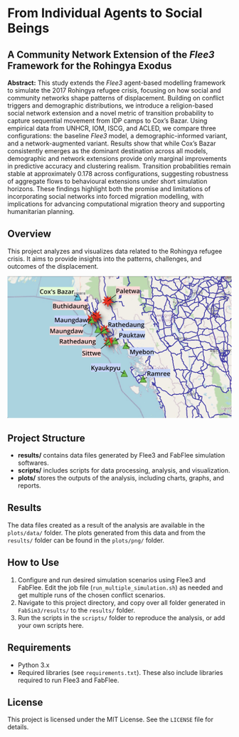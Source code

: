 # From Individual Agents to Social Beings
## A Community Network Extension of the *Flee3* Framework for the Rohingya Exodus

**Abstract:**
This study extends the *Flee3* agent-based modelling framework to simulate the 2017 Rohingya refugee crisis, focusing on how social and community networks shape patterns of displacement. Building on conflict triggers and demographic distributions, we introduce a religion-based social network extension and a novel metric of transition probability to capture sequential movement from IDP camps to Cox’s Bazar. Using empirical data from UNHCR, IOM, ISCG, and ACLED, we compare three configurations: the baseline *Flee3* model, a demographic-informed variant, and a network-augmented variant. Results show that while Cox’s Bazar consistently emerges as the dominant destination across all models, demographic and network extensions provide only marginal improvements in predictive accuracy and clustering realism. Transition probabilities remain stable at approximately 0.178 across configurations, suggesting robustness of aggregate flows to behavioural extensions under short simulation horizons. These findings highlight both the promise and limitations of incorporating social networks into forced migration modelling, with implications for advancing computational migration theory and supporting humanitarian planning.

## Overview
This project analyzes and visualizes data related to the Rohingya refugee crisis. It aims to provide insights into the patterns, challenges, and outcomes of the displacement.

![Rohingya Flee Visualization](img/Modified_myanmar_project_map.jpg)

## Project Structure
- **results/** contains data files generated by Flee3 and FabFlee simulation softwares.
- **scripts/** includes scripts for data processing, analysis, and visualization.
- **plots/** stores the outputs of the analysis, including charts, graphs, and reports.

## Results
The data files created as a result of the analysis are available in the `plots/data/` folder. The plots generated from this data and from the `results/` folder can be found in the `plots/png/` folder.

## How to Use
1. Configure and run desired simulation scenarios using Flee3 and FabFlee. Edit the job file (`run_multiple_simulation.sh`) as needed and get multiple runs of the chosen conflict scenarios.
2. Navigate to this project directory, and copy over all folder generated in `FabSim3/results/` to the `results/` folder.
3. Run the scripts in the `scripts/` folder to reproduce the analysis, or add your own scripts here.

## Requirements
- Python 3.x
- Required libraries (see `requirements.txt`). These also include libraries required to run Flee3 and FabFlee.

## License
This project is licensed under the MIT License. See the `LICENSE` file for details.